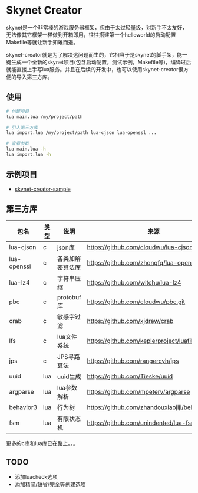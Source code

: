 # Skynet Creator
skynet是一个非常棒的游戏服务器框架，但由于太过轻量级，对新手不太友好，无法像其它框架一样做到开箱即用，往往搭建第一个helloworld的启动配置Makefile等就让新手知难而退。

skynet-creator就是为了解决这问题而生的，它相当于是skynet的脚手架，能一键生成一个全新的skynet项目(包含启动配置，测试示例，Makefile等)，编译过后就能直接上手写lua服务。并且在后续的开发中，也可以使用skynet-creator很方便的导入第三方库。

## 使用
```sh
# 创建项目
lua main.lua /my/project/path

# 引入第三方库
lua import.lua /my/project/path lua-cjson lua-openssl ...

# 查看参数
lua main.lua -h
lua import.lua -h
```

## 示例项目
+ [skynet-creator-sample](https://github.com/zhandouxiaojiji/skynet-creator-sample)

## 第三方库
|  包名   | 类型  | 说明 | 来源 |
|  ----  | ----  | ---- | ---- |
| lua-cjson | c | json库 | https://github.com/cloudwu/lua-cjson |
| lua-openssl | c | 各类加解密算法库 | https://github.com/zhongfq/lua-openssl |
| lua-lz4 | c | 字符串压缩 | https://github.com/witchu/lua-lz4 |
| pbc | c | protobuf库 | https://github.com/cloudwu/pbc.git |
| crab | c | 敏感字过滤 | https://github.com/xjdrew/crab |
| lfs | c | lua文件系统 | https://github.com/keplerproject/luafilesystem | 
| jps | c | JPS寻路算法 | https://github.com/rangercyh/jps | 
| uuid | lua  | uuid生成 | https://github.com/Tieske/uuid |
| argparse | lua | lua参数解析 | https://github.com/mpeterv/argparse | 
| behavior3 | lua | 行为树 | https://github.com/zhandouxiaojiji/behavior3lua | 
| fsm | lua | 有限状态机 | https://github.com/unindented/lua-fsm |

更多的c库和lua库已在路上。。。

## TODO
+ 添加luacheck选项
+ 添加精简/缺省/完全等创建选项